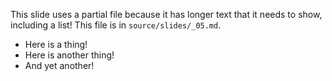 This slide uses a partial file because it has longer text that it needs
to show, including a list! This file is in `source/slides/_05.md`.

- Here is a thing!
- Here is another thing!
- And yet another!

